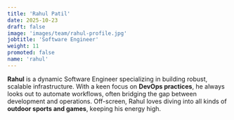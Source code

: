 ```yaml
---
title: 'Rahul Patil'
date: 2025-10-23
draft: false
image: 'images/team/rahul-profile.jpg'
jobtitle: 'Software Engineer'
weight: 11
promoted: false
name: 'rahul'
---
```


**Rahul** is a dynamic Software Engineer specializing in building robust, scalable infrastructure. With a keen focus on **DevOps practices**, he always looks out to automate workflows, often bridging the gap between development and operations. Off-screen, Rahul loves diving into all kinds of **outdoor sports and games**, keeping his energy high.
